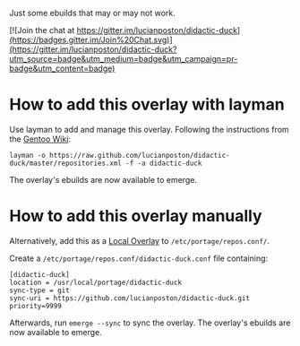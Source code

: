 Just some ebuilds that may or may not work.

[![Join the chat at https://gitter.im/lucianposton/didactic-duck](https://badges.gitter.im/Join%20Chat.svg)](https://gitter.im/lucianposton/didactic-duck?utm_source=badge&utm_medium=badge&utm_campaign=pr-badge&utm_content=badge)

# How to add this overlay with layman

Use layman to add and manage this overlay. Following the instructions from the [Gentoo Wiki](http://wiki.gentoo.org/wiki/Layman#Adding_custom_overlays):

	layman -o https://raw.github.com/lucianposton/didactic-duck/master/repositories.xml -f -a didactic-duck

The overlay's ebuilds are now available to emerge.

# How to add this overlay manually

Alternatively, add this as a [Local Overlay](https://wiki.gentoo.org/wiki/Overlay/Local_overlay) to `/etc/portage/repos.conf/`.

Create a `/etc/portage/repos.conf/didactic-duck.conf` file containing:

```
[didactic-duck]
location = /usr/local/portage/didactic-duck
sync-type = git
sync-uri = https://github.com/lucianposton/didactic-duck.git
priority=9999
```

Afterwards, run `emerge --sync` to sync the overlay. The overlay's ebuilds are now available to emerge.

